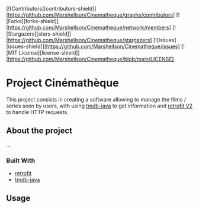 [![Contributors][contributors-shield]][https://github.com/Marshellson/Cinematheque/graphs/contributors]
[![Forks][forks-shield]][https://github.com/Marshellson/Cinematheque/network/members]
[![Stargazers][stars-shield]][https://github.com/Marshellson/Cinematheque/stargazers]
[![Issues][issues-shield]][https://github.com/Marshellson/Cinematheque/issues]
[![MIT License][license-shield]][https://github.com/Marshellson/Cinematheque/blob/main/LICENSE]


# Project Cinémathèque
This project consists in creating a software allowing to manage the films / series seen by users, with using
[tmdb-java](https://github.com/UweTrottmann/tmdb-java) to get information and 
[retrofit V2](https://square.github.io/retrofit/) to handle HTTP requests.

## About the project
...

### Built With
- [retrofit](https://square.github.io/retrofit/)
- [tmdb-java](https://github.com/UweTrottmann/tmdb-java)


## Usage

